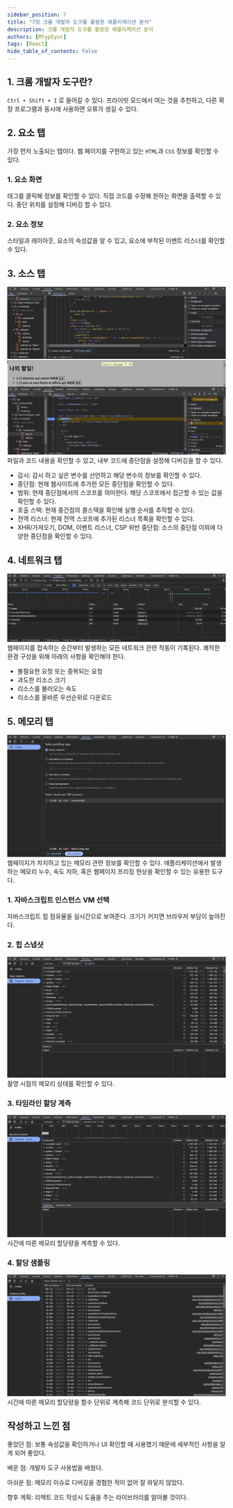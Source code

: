 ```yaml
---
sidebar_position: 7
title: "7장 크롬 개발자 도구를 활용한 애플리케이션 분석"
description: 크롬 개발자 도구를 활용한 애플리케이션 분석
authors: [MtypEyuc]
tags: [React]
hide_table_of_contents: false
---
```

## 1. 크롬 개발자 도구란?
`Ctrl + Shift + I` 로 들어갈 수 있다. 프라이빗 모드에서 여는 것을 추천하고, 다른 확장 프로그램과 동시에 사용하면 오류가 생길 수 있다.
## 2. 요소 탭
가장 먼저 노출되는 탭이다. 웹 페이지를 구현하고 있는 `HTML`과 `CSS` 정보를 확인할 수 있다.
### 1. 요소 화면
태그를 클릭해 정보를 확인할 수 있다. 직접 코드를 수정해 원하는 화면을 출력할 수 있다. 중단 위치를 설정해 디버깅 할 수 있다.
### 2. 요소 정보
스타일과 레이아웃, 요소의 속성값을 알 수 있고, 요소에 부착된 이벤트 리스너를 확인할 수 있다.
## 3. 소스 탭
![img](../../../static/img/모던%20리액트%20Deep%20Dive/web1.webp)
![img](../../../static/img/모던%20리액트%20Deep%20Dive/web2.webp)
파일과 코드 내용을 확인할 수 있고, 내부 코드에 중단점을 설정해 디버깅을 할 수 있다.
- 감시: 감시 하고 싶은 변수를 선언하고 해당 변수의 정보를 확인할 수 있다.
- 중단점: 현재 웹사이트에 추가한 모든 중단점을 확인할 수 있다. 
- 범위: 현제 중단점에서의 스코프를 의미한다. 해당 스코프에서 접근할 수 있는 값을 확인할 수 있다.
- 호출 스택: 현재 중간점의 콜스택을 확인해 실행 순서를 추적할 수 있다.
- 전역 리스너: 현재 전역 스코프에 추가된 리스너 목록을 확인할 수 있다.
- XHR/가져오기, DOM, 이벤트 리스너, CSP 위반 중단점: 소스의 중단점 이외에 다양한 중단점을 확인할 수 있다.
## 4. 네트워크 탭
![img](../../../static/img/모던%20리액트%20Deep%20Dive/web3.webp)
웹페이지를 접속하는 순간부터 발생하는 모든 네트워크 관련 작동이 기록된다. 쾌적한 환경 구성을 위해 아래의 사항을 확인해야 한다.
- 불필요한 요청 또는 중복되는 요청
- 과도한 리소스 크기
- 리소스를 불러오는 속도
- 리소스를 올바른 우선순위로 다운로드 
## 5. 메모리 탭
![img](../../../static/img/모던%20리액트%20Deep%20Dive/web4.webp)
웹페이지가 차지하고 있는 메모리 관련 정보를 확인할 수 있다. 애플리케이션에서 발생하는 메모리 누수, 속도 저하, 혹은 웹페이지 프리징 현상을 확인할 수 있는 유용한 도구다.
### 1. 자바스크립트 인스턴스 VM 선택
자바스크립트 힙 점유율을 실시간으로 보여준다. 크기가 커지면 브라우저 부담이 높아진다.
### 2. 힙 스냅샷
![img](../../../static/img/모던%20리액트%20Deep%20Dive/webp6.webp)
촬영 시점의 메모리 상태를 확인할 수 있다. 
### 3. 타임라인 할당 계측
![img](../../../static/img/모던%20리액트%20Deep%20Dive/webp5.webp)
시간에 따른 메모리 할당량을 계측할 수 있다.
### 4. 할당 샘플링
![img](../../../static/img/모던%20리액트%20Deep%20Dive/webp7.webp)
시간에 따른 메모리 할당량을 함수 단위로 계측해 코드 단위로 분석할 수 있다.

## 작성하고 느낀 점
좋았던 점: 보통 속성값을 확인하거나 UI 확인할 때 사용했기 때문에 세부적인 사항을 알게 되어 좋았다.

배운 점: 개발자 도구 사용법을 배웠다.

아쉬운 점: 메모리 이슈로 디버깅을 경험한 적이 없어 잘 와닿지 않았다.

향후 계획: 리엑트 코드 작성시 도움을 주는 라이브러리를 알아볼 것이다.